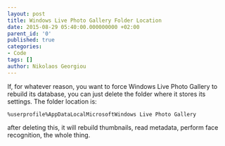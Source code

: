 ```yaml
---
layout: post
title: Windows Live Photo Gallery Folder Location
date: 2015-08-29 05:40:00.000000000 +02:00
parent_id: '0'
published: true
categories:
- Code
tags: []
author: Nikolaos Georgiou
---
```


If, for whatever reason, you want to force Windows Live Photo Gallery to rebuild its database, you can just delete the folder where it stores its settings. The folder location is:

```
%userprofile%AppDataLocalMicrosoftWindows Live Photo Gallery
```

after deleting this, it will rebuild thumbnails, read metadata, perform face recognition, the whole thing.
